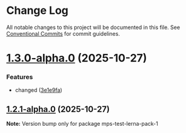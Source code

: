 # Change Log

All notable changes to this project will be documented in this file.
See [Conventional Commits](https://conventionalcommits.org) for commit guidelines.

# [1.3.0-alpha.0](https://github.com/matheusps/mps-lerna-test/compare/v1.2.1-alpha.0...v1.3.0-alpha.0) (2025-10-27)


### Features

* changed ([3e1e9fa](https://github.com/matheusps/mps-lerna-test/commit/3e1e9fa7de34f532ab4d89a93320fc3a9453f633))





## [1.2.1-alpha.0](https://github.com/matheusps/mps-lerna-test/compare/v1.2.0...v1.2.1-alpha.0) (2025-10-27)

**Note:** Version bump only for package mps-test-lerna-pack-1
